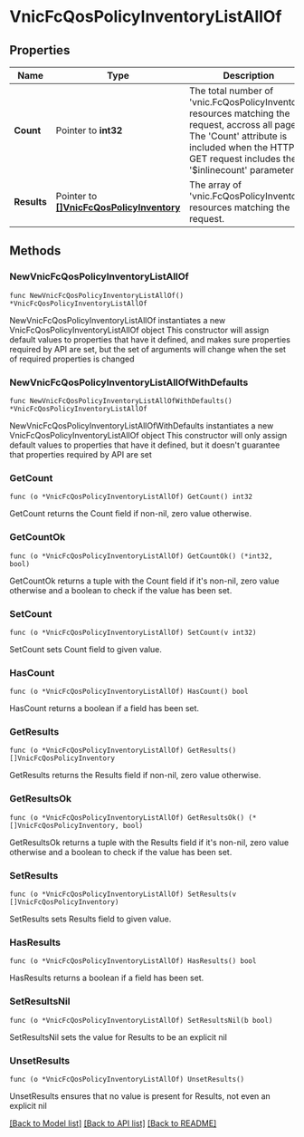 # VnicFcQosPolicyInventoryListAllOf

## Properties

Name | Type | Description | Notes
------------ | ------------- | ------------- | -------------
**Count** | Pointer to **int32** | The total number of &#39;vnic.FcQosPolicyInventory&#39; resources matching the request, accross all pages. The &#39;Count&#39; attribute is included when the HTTP GET request includes the &#39;$inlinecount&#39; parameter. | [optional] 
**Results** | Pointer to [**[]VnicFcQosPolicyInventory**](VnicFcQosPolicyInventory.md) | The array of &#39;vnic.FcQosPolicyInventory&#39; resources matching the request. | [optional] 

## Methods

### NewVnicFcQosPolicyInventoryListAllOf

`func NewVnicFcQosPolicyInventoryListAllOf() *VnicFcQosPolicyInventoryListAllOf`

NewVnicFcQosPolicyInventoryListAllOf instantiates a new VnicFcQosPolicyInventoryListAllOf object
This constructor will assign default values to properties that have it defined,
and makes sure properties required by API are set, but the set of arguments
will change when the set of required properties is changed

### NewVnicFcQosPolicyInventoryListAllOfWithDefaults

`func NewVnicFcQosPolicyInventoryListAllOfWithDefaults() *VnicFcQosPolicyInventoryListAllOf`

NewVnicFcQosPolicyInventoryListAllOfWithDefaults instantiates a new VnicFcQosPolicyInventoryListAllOf object
This constructor will only assign default values to properties that have it defined,
but it doesn't guarantee that properties required by API are set

### GetCount

`func (o *VnicFcQosPolicyInventoryListAllOf) GetCount() int32`

GetCount returns the Count field if non-nil, zero value otherwise.

### GetCountOk

`func (o *VnicFcQosPolicyInventoryListAllOf) GetCountOk() (*int32, bool)`

GetCountOk returns a tuple with the Count field if it's non-nil, zero value otherwise
and a boolean to check if the value has been set.

### SetCount

`func (o *VnicFcQosPolicyInventoryListAllOf) SetCount(v int32)`

SetCount sets Count field to given value.

### HasCount

`func (o *VnicFcQosPolicyInventoryListAllOf) HasCount() bool`

HasCount returns a boolean if a field has been set.

### GetResults

`func (o *VnicFcQosPolicyInventoryListAllOf) GetResults() []VnicFcQosPolicyInventory`

GetResults returns the Results field if non-nil, zero value otherwise.

### GetResultsOk

`func (o *VnicFcQosPolicyInventoryListAllOf) GetResultsOk() (*[]VnicFcQosPolicyInventory, bool)`

GetResultsOk returns a tuple with the Results field if it's non-nil, zero value otherwise
and a boolean to check if the value has been set.

### SetResults

`func (o *VnicFcQosPolicyInventoryListAllOf) SetResults(v []VnicFcQosPolicyInventory)`

SetResults sets Results field to given value.

### HasResults

`func (o *VnicFcQosPolicyInventoryListAllOf) HasResults() bool`

HasResults returns a boolean if a field has been set.

### SetResultsNil

`func (o *VnicFcQosPolicyInventoryListAllOf) SetResultsNil(b bool)`

 SetResultsNil sets the value for Results to be an explicit nil

### UnsetResults
`func (o *VnicFcQosPolicyInventoryListAllOf) UnsetResults()`

UnsetResults ensures that no value is present for Results, not even an explicit nil

[[Back to Model list]](../README.md#documentation-for-models) [[Back to API list]](../README.md#documentation-for-api-endpoints) [[Back to README]](../README.md)


